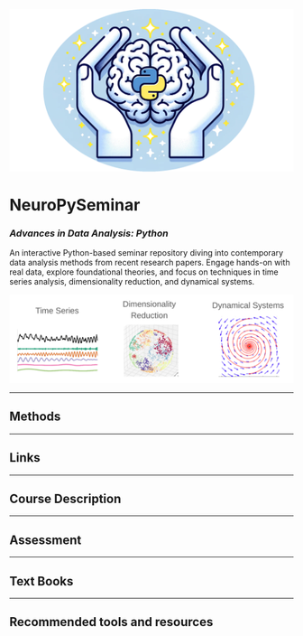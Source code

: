 ![Background](png/NeuroPylogo.png)


# NeuroPySeminar
### *Advances in Data Analysis: Python*

An interactive Python-based seminar repository diving into contemporary data analysis methods from recent research papers. Engage hands-on with real data, explore foundational theories, and focus on techniques in time series analysis, dimensionality reduction, and dynamical systems.  

![](png/CourseDescription.png)

---
## Methods
<!-- include:notes/methods_grid.md -->

---
## Links
<!-- include:notes/Links.md -->

---
## Course Description
<!-- include:notes/CourseDescription.md -->

---
## Assessment
<!-- include:notes/Assessment.md -->

---
## Text Books
<!-- include:notes/TextBooks.md -->

---
## Recommended tools and resources
<!-- include:notes/Tools-and-Resources.md -->
